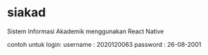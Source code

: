 # siakad
Sistem Informasi Akademik menggunakan React Native

contoh untuk login:
username : 2020120063
password : 26-08-2001
